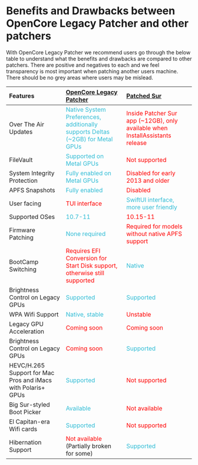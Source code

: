 # Benefits and Drawbacks between OpenCore Legacy Patcher and other patchers

With OpenCore Legacy Patcher we recommend users go through the below table to understand what the benefits and drawbacks are compared to other patchers. There are positive and negatives to each and we feel transparency is most important when patching another users machine. There should be no grey areas where users may be mislead.

| Features | [OpenCore Legacy Patcher](https://github.com/dortania/OpenCore-Legacy-Patcher/) | [Patched Sur](https://github.com/BenSova/Patched-Sur) |
| :--- | :--- | :--- |
| Over The Air Updates | <span style="color:#30BCD5">Native System Preferences, additionally supports Deltas (~2GB) for Metal GPUs</span> | <span style="color:red">Inside Patcher Sur app (~12GB), only available when InstallAssistants release</span> |
| FileVault | <span style="color:#30BCD5">Supported on Metal GPUs</span> | <span style="color:red">Not supported</span> | 
| System Integrity Protection | <span style="color:#30BCD5">Fully enabled on Metal GPUs</span> | <span style="color:red">Disabled for early 2013 and older</span> |
| APFS Snapshots | <span style="color:#30BCD5">Fully enabled</span> | <span style="color:red">Disabled</span> |
| User facing | <span style="color:red">TUI interface</span> | <span style="color:#30BCD5">SwiftUI interface, more user friendly</span> | 
| Supported OSes | <span style="color:#30BCD5">10.7-11</span> | <span style="color:red">10.15-11</span> |
| Firmware Patching | <span style="color:#30BCD5">None required</span> | <span style="color:red">Required for models without native APFS support</span> |
| BootCamp Switching | <span style="color:red">Requires EFI Conversion for Start Disk support, otherwise still supported</span> | <span style="color:#30BCD5">Native</span> |
| Brightness Control on Legacy GPUs | <span style="color:#30BCD5">Supported</span> | <span style="color:#30BCD5">Supported</span> |
| WPA Wifi Support | <span style="color:#30BCD5">Native, stable</span> | <span style="color:red">Unstable</span> |
| Legacy GPU Acceleration | <span style="color:red">Coming soon</span> | <span style="color:red">Coming soon</span> |
| Brightness Control on Legacy GPUs | <span style="color:red">Coming soon</span> | <span style="color:#30BCD5">Supported</span> |
| HEVC/H.265 Support for Mac Pros and iMacs with Polaris+ GPUs | <span style="color:#30BCD5">Supported</span> | <span style="color:red">Not supported</span> |
| Big Sur-styled Boot Picker |  <span style="color:#30BCD5">Available</span> | <span style="color:red">Not available</span> |
| El Capitan-era Wifi cards | <span style="color:#30BCD5">Supported</span> | <span style="color:red">Not supported</span> |
| Hibernation Support | <span style="color:red">Not available</span> (Partially broken for some) | <span style="color:#30BCD5">Supported</span> |